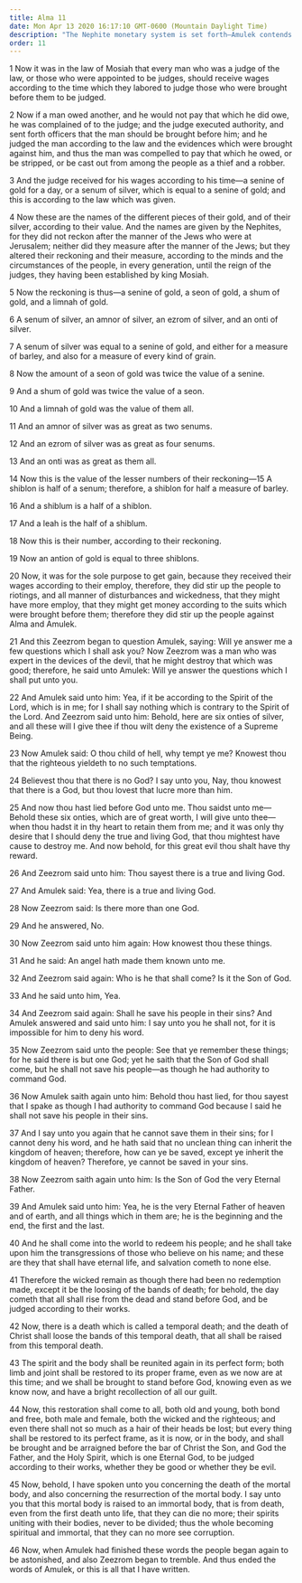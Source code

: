 ```yaml
---
title: Alma 11
date: Mon Apr 13 2020 16:17:10 GMT-0600 (Mountain Daylight Time)
description: "The Nephite monetary system is set forth—Amulek contends with Zeezrom—Christ will not save people in their sins—Only those who inherit the kingdom of heaven are saved—All men will rise in immortality—There is no death after the Resurrection. About 82 B.C."
order: 11
---
```


1 Now it was in the law of Mosiah that every man who was a judge of the law, or those who were appointed to be judges, should receive wages according to the time which they labored to judge those who were brought before them to be judged.

2 Now if a man owed another, and he would not pay that which he did owe, he was complained of to the judge; and the judge executed authority, and sent forth officers that the man should be brought before him; and he judged the man according to the law and the evidences which were brought against him, and thus the man was compelled to pay that which he owed, or be stripped, or be cast out from among the people as a thief and a robber.

3 And the judge received for his wages according to his time—a senine of gold for a day, or a senum of silver, which is equal to a senine of gold; and this is according to the law which was given.

4 Now these are the names of the different pieces of their gold, and of their silver, according to their value. And the names are given by the Nephites, for they did not reckon after the manner of the Jews who were at Jerusalem; neither did they measure after the manner of the Jews; but they altered their reckoning and their measure, according to the minds and the circumstances of the people, in every generation, until the reign of the judges, they having been established by king Mosiah.

5 Now the reckoning is thus—a senine of gold, a seon of gold, a shum of gold, and a limnah of gold.

6 A senum of silver, an amnor of silver, an ezrom of silver, and an onti of silver.

7 A senum of silver was equal to a senine of gold, and either for a measure of barley, and also for a measure of every kind of grain.

8 Now the amount of a seon of gold was twice the value of a senine.

9 And a shum of gold was twice the value of a seon.

10 And a limnah of gold was the value of them all.

11 And an amnor of silver was as great as two senums.

12 And an ezrom of silver was as great as four senums.

13 And an onti was as great as them all.

14 Now this is the value of the lesser numbers of their reckoning—15 A shiblon is half of a senum; therefore, a shiblon for half a measure of barley.

16 And a shiblum is a half of a shiblon.

17 And a leah is the half of a shiblum.

18 Now this is their number, according to their reckoning.

19 Now an antion of gold is equal to three shiblons.

20 Now, it was for the sole purpose to get gain, because they received their wages according to their employ, therefore, they did stir up the people to riotings, and all manner of disturbances and wickedness, that they might have more employ, that they might get money according to the suits which were brought before them; therefore they did stir up the people against Alma and Amulek.

21 And this Zeezrom began to question Amulek, saying: Will ye answer me a few questions which I shall ask you? Now Zeezrom was a man who was expert in the devices of the devil, that he might destroy that which was good; therefore, he said unto Amulek: Will ye answer the questions which I shall put unto you.

22 And Amulek said unto him: Yea, if it be according to the Spirit of the Lord, which is in me; for I shall say nothing which is contrary to the Spirit of the Lord. And Zeezrom said unto him: Behold, here are six onties of silver, and all these will I give thee if thou wilt deny the existence of a Supreme Being.

23 Now Amulek said: O thou child of hell, why tempt ye me? Knowest thou that the righteous yieldeth to no such temptations.

24 Believest thou that there is no God? I say unto you, Nay, thou knowest that there is a God, but thou lovest that lucre more than him.

25 And now thou hast lied before God unto me. Thou saidst unto me—Behold these six onties, which are of great worth, I will give unto thee—when thou hadst it in thy heart to retain them from me; and it was only thy desire that I should deny the true and living God, that thou mightest have cause to destroy me. And now behold, for this great evil thou shalt have thy reward.

26 And Zeezrom said unto him: Thou sayest there is a true and living God.

27 And Amulek said: Yea, there is a true and living God.

28 Now Zeezrom said: Is there more than one God.

29 And he answered, No.

30 Now Zeezrom said unto him again: How knowest thou these things.

31 And he said: An angel hath made them known unto me.

32 And Zeezrom said again: Who is he that shall come? Is it the Son of God.

33 And he said unto him, Yea.

34 And Zeezrom said again: Shall he save his people in their sins? And Amulek answered and said unto him: I say unto you he shall not, for it is impossible for him to deny his word.

35 Now Zeezrom said unto the people: See that ye remember these things; for he said there is but one God; yet he saith that the Son of God shall come, but he shall not save his people—as though he had authority to command God.

36 Now Amulek saith again unto him: Behold thou hast lied, for thou sayest that I spake as though I had authority to command God because I said he shall not save his people in their sins.

37 And I say unto you again that he cannot save them in their sins; for I cannot deny his word, and he hath said that no unclean thing can inherit the kingdom of heaven; therefore, how can ye be saved, except ye inherit the kingdom of heaven? Therefore, ye cannot be saved in your sins.

38 Now Zeezrom saith again unto him: Is the Son of God the very Eternal Father.

39 And Amulek said unto him: Yea, he is the very Eternal Father of heaven and of earth, and all things which in them are; he is the beginning and the end, the first and the last.

40 And he shall come into the world to redeem his people; and he shall take upon him the transgressions of those who believe on his name; and these are they that shall have eternal life, and salvation cometh to none else.

41 Therefore the wicked remain as though there had been no redemption made, except it be the loosing of the bands of death; for behold, the day cometh that all shall rise from the dead and stand before God, and be judged according to their works.

42 Now, there is a death which is called a temporal death; and the death of Christ shall loose the bands of this temporal death, that all shall be raised from this temporal death.

43 The spirit and the body shall be reunited again in its perfect form; both limb and joint shall be restored to its proper frame, even as we now are at this time; and we shall be brought to stand before God, knowing even as we know now, and have a bright recollection of all our guilt.

44 Now, this restoration shall come to all, both old and young, both bond and free, both male and female, both the wicked and the righteous; and even there shall not so much as a hair of their heads be lost; but every thing shall be restored to its perfect frame, as it is now, or in the body, and shall be brought and be arraigned before the bar of Christ the Son, and God the Father, and the Holy Spirit, which is one Eternal God, to be judged according to their works, whether they be good or whether they be evil.

45 Now, behold, I have spoken unto you concerning the death of the mortal body, and also concerning the resurrection of the mortal body. I say unto you that this mortal body is raised to an immortal body, that is from death, even from the first death unto life, that they can die no more; their spirits uniting with their bodies, never to be divided; thus the whole becoming spiritual and immortal, that they can no more see corruption.

46 Now, when Amulek had finished these words the people began again to be astonished, and also Zeezrom began to tremble. And thus ended the words of Amulek, or this is all that I have written.
